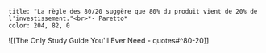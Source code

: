 ```ad-quote
title: "La règle des 80/20 suggère que 80% du produit vient de 20% de l'investissement."<br>*- Paretto*
color: 204, 82, 0
```

![[The Only Study Guide You'll Ever Need - quotes#^80-20]]
